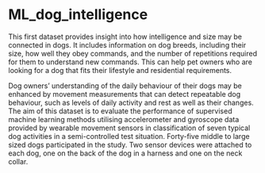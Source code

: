 # ML_dog_intelligence

This first dataset provides insight into how intelligence and size may be connected in dogs. It includes information on dog breeds, including their size, how well they obey commands, and the number of repetitions required for them to understand new commands. This can help pet owners who are looking for a dog that fits their lifestyle and residential requirements.

Dog owners’ understanding of the daily behaviour of their dogs may be enhanced by movement measurements that can detect repeatable dog behaviour, such as levels of daily activity and rest as well as their changes. The aim of this dataset is to evaluate the performance of supervised machine learning methods utilising accelerometer and gyroscope data provided by wearable movement sensors in classification of seven typical dog activities in a semi-controlled test situation. Forty-five middle to large sized dogs participated in the study. Two sensor devices were attached to each dog, one on the back of the dog in a harness and one on the neck collar.

